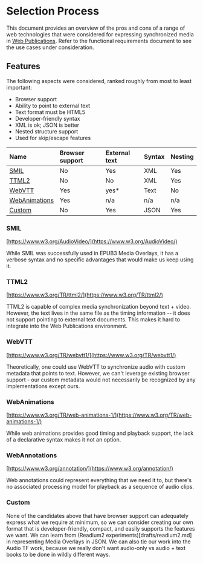 # Selection Process

This document provides an overview of the pros and cons of a range of web technologies that were considered for expressing synchronized media in [Web Publications](https://www.w3.org/TR/wpub/). Refer to the functional requirements document to see the use cases under consideration.

## Features

The following aspects were considered, ranked roughly from most to least important:
* Browser support
* Ability to point to external text
 * Text format must be HTML5
* Developer-friendly syntax
 * XML is ok; JSON is better
* Nested structure support
 * Used for skip/escape features

| Name                            | Browser support | External text | Syntax | Nesting |
|:--------------------------------|:----------------|:--------------|:-------|:--------|
| [SMIL](#smil)                   | No              | Yes           | XML    | Yes     |
| [TTML2](#ttml2)                 | No              | No            | XML    | Yes     |
| [WebVTT](#webvtt)               | Yes             | yes*          | Text   | No      |
| [WebAnimations](#webanimations) | Yes             | n/a           | n/a    | n/a     |
| [Custom](#custom)               | No              | Yes           | JSON   | Yes     |


### SMIL
[https://www.w3.org/AudioVideo/](https://www.w3.org/AudioVideo/)

While SMIL was successfully used in EPUB3 Media Overlays, it has a verbose syntax and no specific advantages that would make us keep using it.

### TTML2
[https://www.w3.org/TR/ttml2/](https://www.w3.org/TR/ttml2/)

TTML2 is capable of complex media synchronization beyond text + video. However, the text lives in the same file as the timing information -- it does not support pointing to external text documents. This makes it hard to integrate into the Web Publications environment.

### WebVTT
[https://www.w3.org/TR/webvtt1/](https://www.w3.org/TR/webvtt1/)

Theoretically, one could use WebVTT to synchronize audio with custom metadata that points to text. However, we can't leverage existing browser support - our custom metadata would not necessarily be recognized by any implementations except ours.

### WebAnimations
[https://www.w3.org/TR/web-animations-1/](https://www.w3.org/TR/web-animations-1/)

While web animations provides good timing and playback support, the lack of a declarative syntax makes it not an option.

### WebAnnotations
[https://www.w3.org/annotation/](https://www.w3.org/annotation/)

Web annotations could represent everything that we need it to, but there's no associated processing model for playback as a sequence of audio clips.

### Custom
None of the candidates above that have browser support can adequately express what we require at minimum, so we can consider creating our own format that is developer-friendly, compact, and easily supports the features we want. We can learn from (Readium2 experiments)[drafts/readium2.md] in representing Media Overlays in JSON. We can also tie our work into the Audio TF work, because we really don't want audio-only vs audio + text books to be done in wildly different ways.
